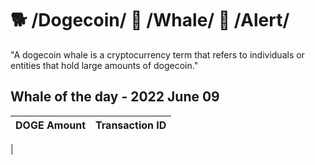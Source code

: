 # 🐕 /Dogecoin/ 🐳 /Whale/ 🚨 /Alert/
"A dogecoin whale is a cryptocurrency term that refers to individuals or entities that hold large amounts of dogecoin."


Whale of the day - 2022 June 09
----

|DOGE Amount|Transaction ID|
|---|--:|
|